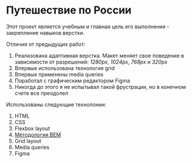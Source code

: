 # Путешествие по России

Этот проект является учебным и главная цель его выполнения - закрепление навыков верстки.

Отличия от предыдущих работ:

1. Реализована адаптивная верстка. Макет меняет свое поведение в зависимости от разрешений: *1280px*, *1024px*, *768px* и *320px*
2. Впервые использована технология grid
3. Впервые применены media queries
4. Поработал с графическим редактором Figma
5. Никогда до этого я не испытывал такой фрустрации, но в конечном счете все преодолел

Использованы следующие технолонии:

1. HTML
2. CSS
3. Flexbox layout
4. [Методология BEM](https://ru.bem.info/methodology/ "Использована классическая схема организации файловой структуры БЭМ-проектов: Nested")
5. Grid layout
6. Media queries
7. Figma

